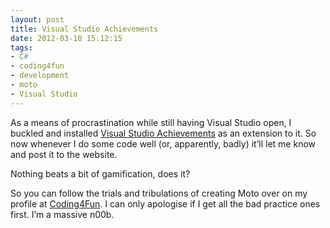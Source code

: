 ```yaml
---
layout: post
title: Visual Studio Achievements
date: 2012-03-10 15:12:15
tags:
- C#
- coding4fun
- development
- moto
- Visual Studio
---
```


As a means of procrastination while still having Visual Studio open, I buckled and installed [Visual Studio Achievements][Visual Studio Achievements] as an extension to it. So now whenever I do some code well (or, apparently, badly) it’ll let me know and post it to the website.

Nothing beats a bit of gamification, does it?

So you can follow the trials and tribulations of creating Moto over on my profile at [Coding4Fun][Coding4Fun Profile]. I can only apologise if I get all the bad practice ones first. I’m a massive n00b. 

<script src="http://video.ch9.ms/widgets/VSachievements.min.js?user=MattCrouch" id="ch9VSachievements" defer="defer"></script>

[Visual Studio Achievements]:http://channel9.msdn.com/achievements/visualstudio
[Coding4Fun Profile]:http://channel9.msdn.com/niners/MattCrouch/achievements/visualstudio